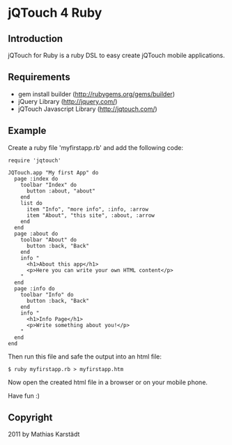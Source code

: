 jQTouch 4 Ruby
=====================

Introduction
------------

jQTouch for Ruby is a ruby DSL to easy create jQTouch mobile applications.

Requirements
------------

- gem install builder (http://rubygems.org/gems/builder)
- jQuery Library (http://jquery.com/)
- jQTouch Javascript Library (http://jqtouch.com/)

Example
-------

Create a ruby file 'myfirstapp.rb' and add the following code:

    require 'jqtouch'

    JQTouch.app "My first App" do
      page :index do
        toolbar "Index" do
          button :about, "about"
        end
        list do
          item "Info", "more info", :info, :arrow
          item "About", "this site", :about, :arrow
        end
      end
      page :about do
        toolbar "About" do
          button :back, "Back"
        end
        info "
          <h1>About this app</h1>
          <p>Here you can write your own HTML content</p>
        "
      end
      page :info do
        toolbar "Info" do
          button :back, "Back"
        end
        info "
          <h1>Info Page</h1>
          <p>Write something about you!</p>
        "
      end
    end

Then run this file and safe the output into an html file:

    $ ruby myfirstapp.rb > myfirstapp.htm
    
Now open the created html file in a browser or on your mobile phone.

Have fun :)

Copyright
---------

2011 by Mathias Karstädt